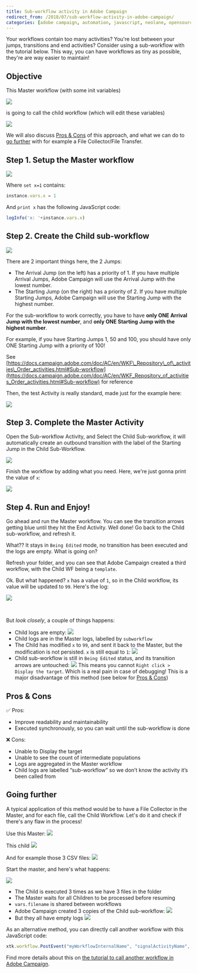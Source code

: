 ```yaml
---
title: Sub-workflow activity in Adobe Campaign
redirect_from: /2018/07/sub-workflow-activity-in-adobe-campaign/
categories: [adobe campaign, automation, javascript, neolane, opensource]
---
```


Your workflows contain too many activities? You're lost between your jumps, transitions and end activities? Consider using a sub-workflow with the tutorial below. This way, you can have workflows as tiny as possible, they're are way easier to maintain!

<!--more-->

## Objective

This Master workflow (with some init variables)

![](/assets/images/2018/07/Sub-workflow-Master.jpg)

is going to call the child workflow (which will edit these variables)

![](/assets/images/2018/07/Sub-workflow-Child.jpg)

We will also discuss [Pros & Cons](#pros-and-cons) of this approach, and what we can do to [go further](#going-further) with for example a File Collector/File Transfer.

## Step 1. Setup the Master workflow

![](/assets/images/2018/07/Sub-workflow-Master-step-1.jpg)

Where `set x=1` contains:
```js
instance.vars.x = 1
```

And `print x` has the following JavaScript code:
```js
logInfo('x: '+instance.vars.x)
```

## Step 2. Create the Child sub-workflow

![](/assets/images/2018/07/Sub-workflow-Child.jpg)

There are 2 important things here, the 2 Jumps:

- The Arrival Jump (on the left) has a priority of 1. If you have multiple Arrival Jumps, Adobe Campaign will use the Arrival Jump with the lowest number.
- The Starting Jump (on the right) has a priority of 2. If you have multiple Starting Jumps, Adobe Campaign will use the Starting Jump with the highest number.

For the sub-workflow to work correctly, you have to have **only ONE Arrival Jump with the lowest number**, and **only ONE Starting Jump with the highest number**.

For example, if you have Starting Jumps 1, 50 and 100, you should have only ONE Starting Jump with a priority of 100!

See [https://docs.campaign.adobe.com/doc/AC/en/WKF\_Repository\_of\_activities\_Order_activities.html#Sub-workflow](https://docs.campaign.adobe.com/doc/AC/en/WKF_Repository_of_activities_Order_activities.html#Sub-workflow) for reference

Then, the test Activity is really standard, made just for the example here:

![](/assets/images/2018/07/Sub-workflow-Child-test-activity.jpg)

## Step 3. Complete the Master Activity

Open the Sub-workflow Activity, and Select the Child Sub-workflow, it will automatically create an outbound transition with the label of the Starting Jump in the Child Sub-Workflow.

![](/assets/images/2018/07/Sub-workflow-Master-Link-to-Child.gif)

Finish the workflow by adding what you need. Here, we're just gonna print the value of `x`:

![](/assets/images/2018/07/Sub-workflow-Master-final-step.jpg)

## Step 4. Run and Enjoy!

Go ahead and run the Master workflow. You can see the transition arrows getting blue until they hit the End Activity. Well done! Go back to the Child sub-workflow, and refresh it.

What?? It stays in `Being Edited` mode, no transition has been executed and the logs are empty. What is going on?

Refresh your folder, and you can see that Adobe Campaign created a third workflow, with the Child WF being a `template`.

Ok. But what happened? `x`  has a value of `1`, so in the Child workflow, its value will be updated to `99`. Here's the log:

![](/assets/images/2018/07/Sub-workflow-Master-logs.jpg)

&nbsp;

But *look closely*, a couple of things happens:

  * Child logs are empty: ![](/assets/images/2018/07/Sub-workflow-Child-empty-logs.jpg)
  * Child logs are in the Master logs, labelled by `subworkflow`
  * The Child has modified `x` to `99`, and sent it back to the Master, but the modification is not persisted. `x` is still equal to `1`: ![](/assets/images/2018/07/Sub-workflow-Master-logs-1.jpg)
  * Child sub-workflow is still in `Being Edited` status, and its transition arrows are untouched: ![](/assets/images/2018/07/Sub-workflow-Child-still-in-Being-Edited-status.jpg)
  This means you cannot `Right click > Display the target`. Which is a real pain in case of debugging! This is a major disadvantage of this method (see below for [Pros & Cons](#pros-and-cons))

## Pros & Cons

✅ Pros:
- Improve readability and maintainability
- Executed synchronously, so you can wait until the sub-workflow is done

❌ Cons:
- Unable to Display the target
- Unable to see the count of intermediate populations
- Logs are aggregated in the Master workflow
- Child logs are labelled &#8220;sub-workflow&#8221; so we don&#8217;t know the activity it&#8217;s been called from

## Going further

A typical application of this method would be to have a File Collector in the Master, and for each file, call the Child Workflow. Let's do it and check if there's any flaw in the process!

Use this Master:
![](/assets/images/2018/07/File-Collector-test-Master.jpg)

This child
![](/assets/images/2018/07/File-Collector-test-Child.jpg)

And for example those 3 CSV files:
![](/assets/images/2018/07/File-Collector-test-FTP-listing.jpg)

Start the master, and here's what happens:

![](/assets/images/2018/07/File-Collector-test-Master-logs-annotated.jpg)


- The Child is executed 3 times as we have 3 files in the folder
- The Master waits for all Children to be processed before resuming
- `vars.filename`  is shared between workflows
- Adobe Campaign created 3 copies of the Child sub-workflow: ![](/assets/images/2018/07/File-Collector-test-3-copies.jpg)
- But they all have empty logs ![](/assets/images/2018/07/File-Collector-test-1-copy-with-empty-log.jpg)

As an alternative method, you can directly call another workflow with this JavaScript code:
```js
xtk.workflow.PostEvent("myWorkflowInternalName", "signalActivityName", "", <variables var1={vars.var2}/>, false);
```

Find more details about this on [the tutorial to call another workflow in Adobe Campaign](https://floriancourgey.com/2018/07/call-another-workflow-in-adobe-campaign/).
